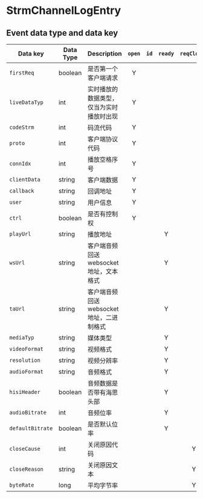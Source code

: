 # StrmChannelLogEntry

## Event data type and data key

| Data key         | Data Type | Description              | `open` | `id` | `ready` | `reqClosed` |
|------------------|-----------|--------------------------|:-----------:|:----:|:------------:|:----------------:|
| `firstReq`       | boolean   | 是否第一个客户端请求               |      Y      |      |              |                  |
| `liveDataTyp`    | int       | 实时播放的数据类型，仅当为实时播放时出现     |      Y      |      |              |                  |
| `codeStrm`       | int       | 码流代码                     |      Y      |      |              |                  |
| `proto`          | int       | 客户端协议代码                  |      Y      |      |              |                  |
| `connIdx`        | int       | 播放空格序号                   |      Y      |      |              |                  |
| `clientData`     | string    | 客户端数据                    |      Y      |      |              |                  |
| `callback`       | string    | 回调地址                     |      Y      |      |              |                  |
| `user`           | string    | 用户信息                     |      Y      |      |              |                  |
| `ctrl`           | boolean   | 是否有控制权                   |      Y      |      |              |                  |
| `playUrl`        | string    | 播放地址                     |             |      |      Y       |                  |
| `wsUrl`          | string    | 客户端音频回送websocket地址，文本格式  |             |      |      Y       |                  |
| `taUrl`          | string    | 客户端音频回送websocket地址，二进制格式 |             |      |      Y       |                  |
| `mediaTyp`       | string    | 媒体类型                     |             |      |      Y       |                  |
| `videoFormat`    | string    | 视频格式                     |             |      |      Y       |                  |
| `resolution`     | string    | 视频分辨率                    |             |      |      Y       |                  |
| `audioFormat`    | string    | 音频格式                     |             |      |      Y       |                  |
| `hisiHeader`     | boolean   | 音频数据是否带有海思头部             |             |      |      Y       |                  |
| `audioBitrate`   | int       | 音频位率                     |             |      |      Y       |                  |
| `defaultBitrate` | boolean   | 是否默认位率                   |             |      |      Y       |                  |
| `closeCause`     | int       | 关闭原因代码                   |             |      |             |        Y         |
| `closeReason`    | string    | 关闭原因文本                   |             |      |             |        Y         |
| `byteRate`        | long      | 平均字节率                    |             |      |             |        Y         |

